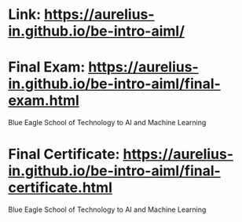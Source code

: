 # Link: https://aurelius-in.github.io/be-intro-aiml/
# Final Exam: https://aurelius-in.github.io/be-intro-aiml/final-exam.html 
Blue Eagle School of Technology to AI and Machine Learning
# Final Certificate: https://aurelius-in.github.io/be-intro-aiml/final-certificate.html 
Blue Eagle School of Technology to AI and Machine Learning
